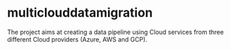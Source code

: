 # multiclouddatamigration

The project aims at creating a data pipeline using Cloud services from three different Cloud providers (Azure, AWS and GCP). 
